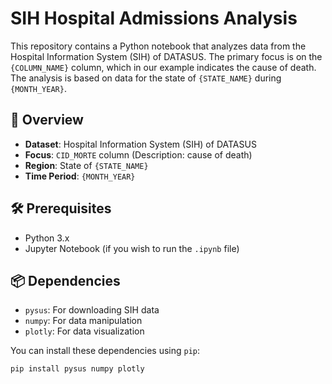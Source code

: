 # SIH Hospital Admissions Analysis

This repository contains a Python notebook that analyzes data from the Hospital Information System (SIH) of DATASUS. The primary focus is on the `{COLUMN_NAME}` column, which in our example indicates the cause of death. The analysis is based on data for the state of `{STATE_NAME}` during `{MONTH_YEAR}`.

## 📌 Overview

- **Dataset**: Hospital Information System (SIH) of DATASUS
- **Focus**: `CID_MORTE` column (Description: cause of death)
- **Region**: State of `{STATE_NAME}`
- **Time Period**: `{MONTH_YEAR}`

## 🛠 Prerequisites

- Python 3.x
- Jupyter Notebook (if you wish to run the `.ipynb` file)

## 📦 Dependencies

- `pysus`: For downloading SIH data
- `numpy`: For data manipulation
- `plotly`: For data visualization

You can install these dependencies using `pip`:

```bash
pip install pysus numpy plotly

